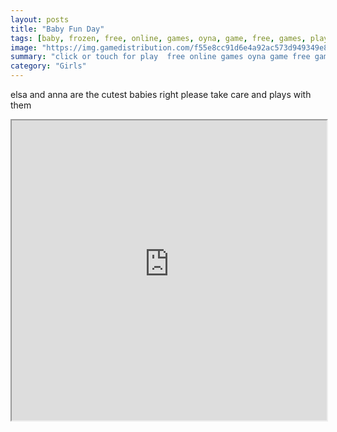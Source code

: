 ```yaml
---
layout: posts
title: "Baby Fun Day"
tags: [baby, frozen, free, online, games, oyna, game, free, games, play, play, games]
image: "https://img.gamedistribution.com/f55e8cc91d6e4a92ac573d949349e877-512x384.jpeg"
summary: "click or touch for play  free online games oyna game free games play play games"
category: "Girls"
---
```


elsa and anna are the cutest babies right please take care and plays with them

<iframe width="100%" height="480px;" src="https://html5.gamedistribution.com/f55e8cc91d6e4a92ac573d949349e877/"></iframe>